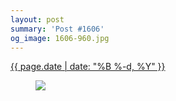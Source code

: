 ```yaml
---
layout: post
summary: 'Post #1606'
og_image: 1606-960.jpg
---
```


<div class="post">
 <time>
  <a href="/1606">
   {{ page.date | date: "%B %-d, %Y" }}
  </a>
 </time>
 <a href="/1606">
  <figure data-taken="3/6/2022">
   <img sizes="(min-width: 700px) 50vw, calc(100vw - 2rem)" src="{{ site.assets_url }}/1606-480.jpg" srcset="{{ site.assets_url }}/1606-240.jpg 240w, {{ site.assets_url }}/1606-480.jpg 480w, {{ site.assets_url }}/1606-720.jpg 720w, {{ site.assets_url }}/1606-960.jpg 960w"/>
  </figure>
 </a>
</div>
